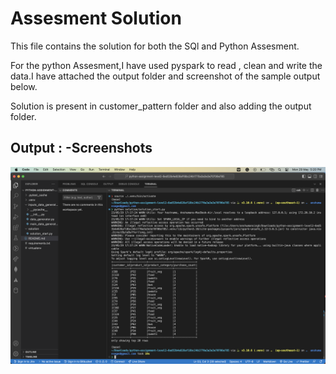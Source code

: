 # Assesment Solution

This file contains the solution for both the SQl and Python Assesment.

For the python Assesment,I have used pyspark to read , clean and write the data.I have attached the output folder and screenshot of the sample output below.

Solution is present in customer_pattern folder and also adding the output folder.




## Output : -Screenshots

![Alt text](Screenshot%202023-05-29%20at%205.20.51%20PM.png)
